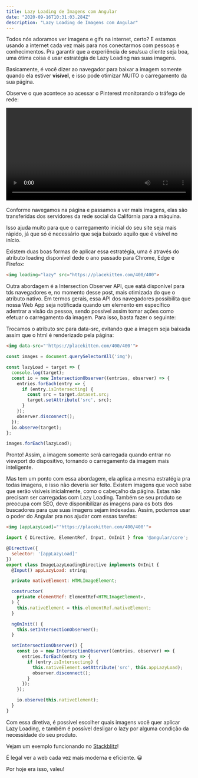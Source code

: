 ```yaml
---
title: Lazy Loading de Imagens com Angular
date: "2020-09-16T10:31:03.284Z"
description: "Lazy Loading de Imagens com Angular"
---
```


Todos nós adoramos ver imagens e gifs na internet, certo? E estamos usando a internet cada vez mais para nos conectarmos com pessoas e conhecimentos. Pra garantir que a experiência de seu/sua cliente seja boa, uma ótima coisa é usar estratégia de Lazy Loading nas suas imagens.

Basicamente, é você dizer ao navegador para baixar a imagem somente quando ela estiver <b>visível</b>, e isso pode otimizar MUITO o carregamento da sua página.

Observe o que acontece ao acessar o Pinterest monitorando o tráfego de rede:

<video autoplay loop style="width:100%">
  <source src="./pinterest-image-lazy-loading.mov" type="video/mp4">
</video>
<br>
<br>
Conforme navegamos na página e passamos a ver mais imagens, elas são transferidas dos servidores da rede social da Califórnia para a máquina.

Isso ajuda muito para que o carregamento inicial do seu site seja mais rápido, já que só é necessário que seja baixado aquilo que é visível no início. 

Existem duas boas formas de aplicar essa estratégia, uma é através do atributo loading disponível dede o ano passado para Chrome, Edge e Firefox: 

```html
<img loading="lazy" src="https://placekitten.com/400/400">
```

Outra abordagem é a Intersection Observer API, que eatá disponível para tds navegadores e, no momento desse post, mais otimizada do que o atributo nativo. Em termos gerais, essa API dos navegadores possibilita que nossa Web App seja notificada quando um elemento em específico adentrar a visão da pessoa, sendo possível assim tomar ações como efetuar o carregamento da imagem. Para isso, basta fazer o seguinte: 

Trocamos o atributo src para data-src, evitando que a imagem seja baixada assim que o html é renderizado pela página:

```html
<img data-src="'https://placekitten.com/400/400'">
```

```js
const images = document.querySelectorAll('img');

const lazyLoad = target => {
  console.log(target);
  const io = new IntersectionObserver((entries, observer) => {
    entries.forEach(entry => {
      if (entry.isIntersecting) {
        const src = target.dataset.src;
        target.setAttribute('src', src);
      }
    });
    observer.disconnect();
  });
  io.observe(target);
};

images.forEach(lazyLoad);
```

Pronto! Assim, a imagem somente será carregada quando entrar no viewport do dispositivo, tornando o carregamento da imagem mais inteligente.


Mas tem um ponto com essa abordagem, ela aplica a mesma estratégia pra todas imagens, e isso não deveria ser feito. Existem imagens que você sabe que serão visíveis inicialmente, como o cabeçalho da página. Estas não precisam ser carregadas com Lazy Loading. Também se seu produto se preocupa com SEO, deve disponibilizar as imagens para os bots dos buscadores para que suas imagens sejam indexadas. Assim, podemos usar o poder do Angular pra nos ajudar com essas tarefas:

```html
<img [appLazyLoad]="'https://placekitten.com/400/400'">
```

```js
import { Directive, ElementRef, Input, OnInit } from '@angular/core';

@Directive({
  selector: '[appLazyLoad]'
})
export class ImageLazyLoadingDirective implements OnInit {
  @Input() appLazyLoad: string;

  private nativeElement: HTMLImageElement;

  constructor(
    private elementRef: ElementRef<HTMLImageElement>,
  ) {
    this.nativeElement = this.elementRef.nativeElement;
  }

  ngOnInit() {
    this.setIntersectionObserver();
  }

  setIntersectionObserver() {
    const io = new IntersectionObserver((entries, observer) => {
      entries.forEach(entry => {
        if (entry.isIntersecting) {
          this.nativeElement.setAttribute('src', this.appLazyLoad);
          observer.disconnect();
        }
      });
    });

    io.observe(this.nativeElement);
  }
}
```

Com essa diretiva, é possível escolher quais imagens você quer aplicar Lazy Loading, e também é possível desligar o lazy por alguma condição da necessidade do seu produto.

Vejam um exemplo funcionando no [Stackblitz](https://stackblitz.com/edit/image-lazy-load?file=src/app/app.component.ts)!

É legal ver a web cada vez mais moderna e eficiente. 😀

Por hoje era isso, valeu!